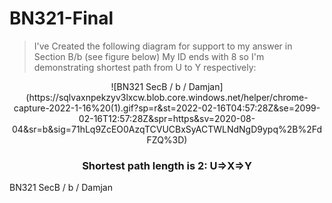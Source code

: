 # BN321-Final

> I've Created the following diagram for support to my answer in Section B/b (see figure below)
> My ID ends with 8 so I'm demonstrating shortest path from U to Y respectively:

<center>![BN321 SecB / b / Damjan](https://sqlvaxnpekzyv3lxcw.blob.core.windows.net/helper/chrome-capture-2022-1-16%20(1).gif?sp=r&st=2022-02-16T04:57:28Z&se=2099-02-16T12:57:28Z&spr=https&sv=2020-08-04&sr=b&sig=71hLq9ZcEO0AzqTCVUCBxSyACTWLNdNgD9ypq%2B%2FdFZQ%3D) </center>
<h3 align="center">Shortest path length is 2: U⇒X⇒Y</h3>

BN321 SecB / b / Damjan


